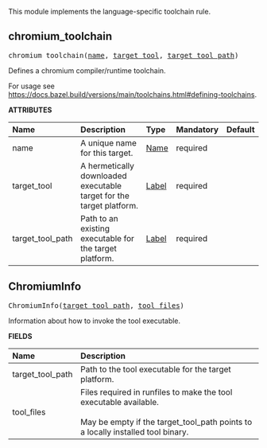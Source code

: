 <!-- Generated with Stardoc: http://skydoc.bazel.build -->

This module implements the language-specific toolchain rule.


<a id="#chromium_toolchain"></a>

## chromium_toolchain

<pre>
chromium_toolchain(<a href="#chromium_toolchain-name">name</a>, <a href="#chromium_toolchain-target_tool">target_tool</a>, <a href="#chromium_toolchain-target_tool_path">target_tool_path</a>)
</pre>

Defines a chromium compiler/runtime toolchain.

For usage see https://docs.bazel.build/versions/main/toolchains.html#defining-toolchains.


**ATTRIBUTES**


| Name  | Description | Type | Mandatory | Default |
| :------------- | :------------- | :------------- | :------------- | :------------- |
| <a id="chromium_toolchain-name"></a>name |  A unique name for this target.   | <a href="https://bazel.build/docs/build-ref.html#name">Name</a> | required |  |
| <a id="chromium_toolchain-target_tool"></a>target_tool |  A hermetically downloaded executable target for the target platform.   | <a href="https://bazel.build/docs/build-ref.html#labels">Label</a> | required |  |
| <a id="chromium_toolchain-target_tool_path"></a>target_tool_path |  Path to an existing executable for the target platform.   | <a href="https://bazel.build/docs/build-ref.html#labels">Label</a> | required |  |


<a id="#ChromiumInfo"></a>

## ChromiumInfo

<pre>
ChromiumInfo(<a href="#ChromiumInfo-target_tool_path">target_tool_path</a>, <a href="#ChromiumInfo-tool_files">tool_files</a>)
</pre>

Information about how to invoke the tool executable.

**FIELDS**


| Name  | Description |
| :------------- | :------------- |
| <a id="ChromiumInfo-target_tool_path"></a>target_tool_path |  Path to the tool executable for the target platform.    |
| <a id="ChromiumInfo-tool_files"></a>tool_files |  Files required in runfiles to make the tool executable available.<br><br>May be empty if the target_tool_path points to a locally installed tool binary.    |


